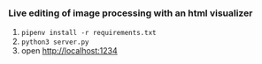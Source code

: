 ### Live editing of image processing with an html visualizer

1. `pipenv install -r requirements.txt`
2. `python3 server.py`
3. open <http://localhost:1234>
